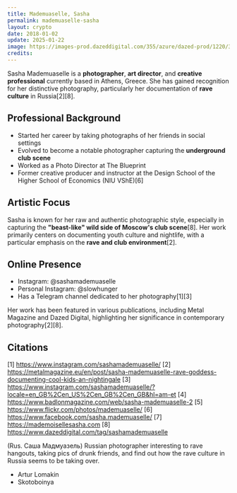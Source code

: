 ```yaml
---
title: Mademuaselle, Sasha
permalink: mademuaselle-sasha
layout: crypto
date: 2018-01-02
update: 2025-01-22
image: https://images-prod.dazeddigital.com/355/azure/dazed-prod/1220/3/1223356.JPG
credits:
---
```


Sasha Mademuaselle is a **photographer**, **art director**, and **creative professional** currently based in Athens, Greece. She has gained recognition for her distinctive photography, particularly her documentation of **rave culture** in Russia[2][8].

## Professional Background
- Started her career by taking photographs of her friends in social settings
- Evolved to become a notable photographer capturing the **underground club scene**
- Worked as a Photo Director at The Blueprint
- Former creative producer and instructor at the Design School of the Higher School of Economics (NIU VShE)[6]

## Artistic Focus
Sasha is known for her raw and authentic photographic style, especially in capturing the **"beast-like" wild side of Moscow's club scene**[8]. Her work primarily centers on documenting youth culture and nightlife, with a particular emphasis on the **rave and club environment**[2].

## Online Presence
- Instagram: @sashamademuaselle
- Personal Instagram: @slowhunger
- Has a Telegram channel dedicated to her photography[1][3]

Her work has been featured in various publications, including Metal Magazine and Dazed Digital, highlighting her significance in contemporary photography[2][8].

## Citations

[1] https://www.instagram.com/sashamademuaselle/
[2] https://metalmagazine.eu/en/post/sasha-mademuaselle-rave-goddess-documenting-cool-kids-an-nightingale
[3] https://www.instagram.com/sashamademuaselle/?locale=en_GB%2Cen_US%2Cen_GB%2Cen_GB&hl=am-et
[4] https://www.badlonmagazine.com/web/sasha-mademuaselle-2
[5] https://www.flickr.com/photos/mademuaselle/
[6] https://www.facebook.com/sasha.mademuaselle/
[7] https://mademoisellesasha.com
[8] https://www.dazeddigital.com/tag/sashamademuaselle

(Rus. Саша Мадмуазель) Russian photographer interesting to rave hangouts, taking pics of drunk friends, and find out how the rave culture in Russia seems to be taking over.

+ Artur Lomakin
+ Skotoboinya
